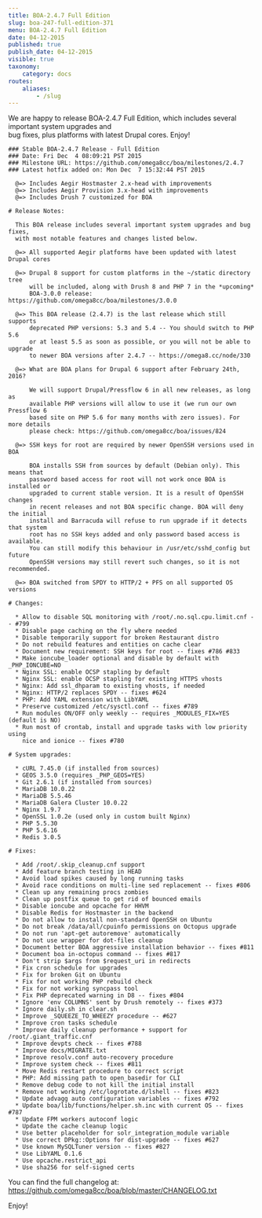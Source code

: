 ```yaml
---
title: BOA-2.4.7 Full Edition
slug: boa-247-full-edition-371
menu: BOA-2.4.7 Full Edition
date: 04-12-2015
published: true
publish_date: 04-12-2015
visible: true
taxonomy:
    category: docs
routes:
    aliases:
        - /slug
---
```


 We are happy to release BOA-2.4.7 Full Edition, which includes several important system upgrades and  
 bug fixes, plus platforms with latest Drupal cores. Enjoy!

 
    ### Stable BOA-2.4.7 Release - Full Edition
    ### Date: Fri Dec  4 08:09:21 PST 2015
    ### Milestone URL: https://github.com/omega8cc/boa/milestones/2.4.7
    ### Latest hotfix added on: Mon Dec  7 15:32:44 PST 2015
    
      @=> Includes Aegir Hostmaster 2.x-head with improvements
      @=> Includes Aegir Provision 3.x-head with improvements
      @=> Includes Drush 7 customized for BOA
    
    # Release Notes:
    
      This BOA release includes several important system upgrades and bug fixes,
      with most notable features and changes listed below.
    
      @=> All supported Aegir platforms have been updated with latest Drupal cores
    
      @=> Drupal 8 support for custom platforms in the ~/static directory tree
          will be included, along with Drush 8 and PHP 7 in the *upcoming*
          BOA-3.0.0 release: https://github.com/omega8cc/boa/milestones/3.0.0
    
      @=> This BOA release (2.4.7) is the last release which still supports
          deprecated PHP versions: 5.3 and 5.4 -- You should switch to PHP 5.6
          or at least 5.5 as soon as possible, or you will not be able to upgrade
          to newer BOA versions after 2.4.7 -- https://omega8.cc/node/330
    
      @=> What are BOA plans for Drupal 6 support after February 24th, 2016?
    
          We will support Drupal/Pressflow 6 in all new releases, as long as
          available PHP versions will allow to use it (we run our own Pressflow 6
          based site on PHP 5.6 for many months with zero issues). For more details
          please check: https://github.com/omega8cc/boa/issues/824
    
      @=> SSH keys for root are required by newer OpenSSH versions used in BOA
    
          BOA installs SSH from sources by default (Debian only). This means that
          password based access for root will not work once BOA is installed or
          upgraded to current stable version. It is a result of OpenSSH changes
          in recent releases and not BOA specific change. BOA will deny the initial
          install and Barracuda will refuse to run upgrade if it detects that system
          root has no SSH keys added and only password based access is available.
          You can still modify this behaviour in /usr/etc/sshd_config but future
          OpenSSH versions may still revert such changes, so it is not recommended.
    
      @=> BOA switched from SPDY to HTTP/2 + PFS on all supported OS versions
    
    # Changes:
    
      * Allow to disable SQL monitoring with /root/.no.sql.cpu.limit.cnf -- #799
      * Disable page caching on the fly where needed
      * Disable temporarily support for broken Restaurant distro
      * Do not rebuild features and entities on cache clear
      * Document new requirement: SSH keys for root -- fixes #786 #833
      * Make ioncube_loader optional and disable by default with _PHP_IONCUBE=NO
      * Nginx SSL: enable OCSP stapling by default
      * Nginx SSL: enable OCSP stapling for existing HTTPS vhosts
      * Nginx: Add ssl_dhparam to existing vhosts, if needed
      * Nginx: HTTP/2 replaces SPDY -- fixes #624
      * PHP: Add YAML extension with LibYAML
      * Preserve customized /etc/sysctl.conf -- fixes #789
      * Run modules ON/OFF only weekly -- requires _MODULES_FIX=YES (default is NO)
      * Run most of crontab, install and upgrade tasks with low priority using
        nice and ionice -- fixes #780
    
    # System upgrades:
    
      * cURL 7.45.0 (if installed from sources)
      * GEOS 3.5.0 (requires _PHP_GEOS=YES)
      * Git 2.6.1 (if installed from sources)
      * MariaDB 10.0.22
      * MariaDB 5.5.46
      * MariaDB Galera Cluster 10.0.22
      * Nginx 1.9.7
      * OpenSSL 1.0.2e (used only in custom built Nginx)
      * PHP 5.5.30
      * PHP 5.6.16
      * Redis 3.0.5
    
    # Fixes:
    
      * Add /root/.skip_cleanup.cnf support
      * Add feature branch testing in HEAD
      * Avoid load spikes caused by long running tasks
      * Avoid race conditions on multi-line sed replacement -- fixes #806
      * Clean up any remaining procs zombies
      * Clean up postfix queue to get rid of bounced emails
      * Disable ioncube and opcache for HHVM
      * Disable Redis for Hostmaster in the backend
      * Do not allow to install non-standard OpenSSH on Ubuntu
      * Do not break /data/all/cpuinfo permissions on Octopus upgrade
      * Do not run 'apt-get autoremove' automatically
      * Do not use wrapper for dot-files cleanup
      * Document better BOA aggressive installation behavior -- fixes #811
      * Document boa in-octopus command -- fixes #817
      * Don't strip $args from $request_uri in redirects
      * Fix cron schedule for upgrades
      * Fix for broken Git on Ubuntu
      * Fix for not working PHP rebuild check
      * Fix for not working syncpass tool
      * Fix PHP deprecated warning in D8 -- fixes #804
      * Ignore 'env COLUMNS' sent by Drush remotely -- fixes #373
      * Ignore daily.sh in clear.sh
      * Improve _SQUEEZE_TO_WHEEZY procedure -- #627
      * Improve cron tasks schedule
      * Improve daily cleanup performance + support for /root/.giant_traffic.cnf
      * Improve devpts check -- fixes #788
      * Improve docs/MIGRATE.txt
      * Improve resolv.conf auto-recovery procedure
      * Improve system check -- fixes #811
      * Move Redis restart procedure to correct script
      * PHP: Add missing path to open_basedir for CLI
      * Remove debug code to not kill the initial install
      * Remove not working /etc/logrotate.d/lshell -- fixes #823
      * Update advagg auto configuration variables -- fixes #792
      * Update boa/lib/functions/helper.sh.inc with current OS -- fixes #787
      * Update FPM workers autoconf logic
      * Update the cache cleanup logic
      * Use better placeholder for solr_integration_module variable
      * Use correct DPkg::Options for dist-upgrade -- fixes #627
      * Use known MySQLTuner version -- fixes #827
      * Use LibYAML 0.1.6
      * Use opcache.restrict_api
      * Use sha256 for self-signed certs


 You can find the full changelog at: https://github.com/omega8cc/boa/blob/master/CHANGELOG.txt

Enjoy!